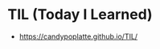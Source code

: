# TIL (Today I Learned)

- https://candypoplatte.github.io/TIL/
<!-- ## 왜 하지?

> **인생 회고**를 하기 위한 **인생 로깅**

살면서(개발을 하면서, 공부를 하면서, 책을 보면서, 스타트업에 참여하면서) 배운건 많은 것 같은데, 정리를 안 해놓으니 내가 지금까지 뭘 배웠는지 명확하게 알 수가 없다. 당시에는 뼈저리게 느끼지만 시간이 지나면 잊혀지다 보니, **특정 부분에 있어서는 성장이 더딘 것이 느껴질 때가 있다.** (특정 부분에 대해 실수를 반복할 때 → 역량 부족)

**같은 실수를 반복하지 않고 계속해서 성장해나가려면 "인생 회고"가 필요하다고 생각한다.**

**매일 무언가로 부터 배운(느낀) 내용을 기록하고, 기록한 내용으로** **한두달에 한 번 "인생 회고"를 하려고 한다.**  
이를 위해 요즘 많이들 하는 `Today I Learned`(줄여서 `TIL`)을 시작한다.

## 뭘 기록하지?

> 일단 다 기록하자! 아직 뭐가 중요하고 중요하지 않은지 구별할 수가 없다.

분야에 상관없이 배운 내용 전체

- 생활하면서 배운 내용
- 회사에서 배운 내용
- 개발하면서 배운 내용
- 공부하면서 배운 내용
- 책 보면서 배운 내용

## 어떻게 기록하지?

(가능하다면 매일) Markdown 파일로 작성하여 GitHub Repository에 Push한다. -->
